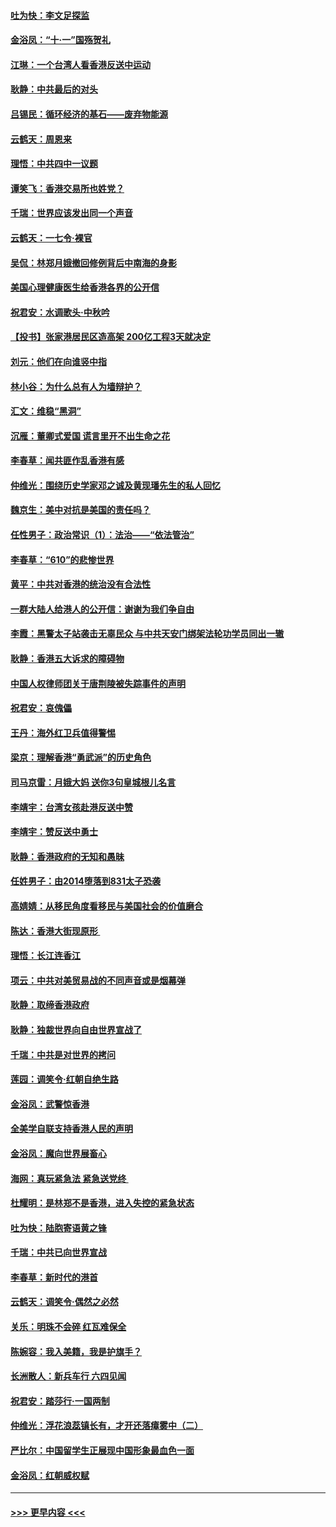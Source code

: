 #### [吐为快：李文足探监](../pages/nsc993/n11509622.md?t=09101522) 
#### [金浴凤：“十‧一”国殇贺礼](../pages/nsc993/n11509593.md?t=09101522) 
#### [江琳：一个台湾人看香港反送中运动](../pages/nsc993/n11509211.md?t=09101522) 
#### [耿静：中共最后的对头](../pages/nsc993/n11508308.md?t=09101522) 
#### [吕锡民：循环经济的基石——废弃物能源](../pages/nsc993/n11508212.md?t=09101522) 
#### [云鹤天：周恩来](../pages/nsc993/n11508055.md?t=09101522) 
#### [理悟：中共四中一议题](../pages/nsc993/n11507782.md?t=09101522) 
#### [谭笑飞：香港交易所也姓党？](../pages/nsc993/n11507753.md?t=09101522) 
#### [千瑞：世界应该发出同一个声音](../pages/nsc993/n11507290.md?t=09101522) 
#### [云鹤天：一七令‧裸官](../pages/nsc993/n11507177.md?t=09101522) 
#### [吴侃：林郑月娥撤回修例背后中南海的身影](../pages/nsc993/n11506876.md?t=09101522) 
#### [美国心理健康医生给香港各界的公开信](../pages/nsc993/n11506809.md?t=09101522) 
#### [祝君安：水调歌头‧中秋吟](../pages/nsc993/n11506758.md?t=09101522) 
#### [【投书】张家港居民区造高架 200亿工程3天就决定](../pages/nsc993/n11506682.md?t=09101522) 
#### [刘元：他们在向谁竖中指](../pages/nsc993/n11505384.md?t=09101522) 
#### [林小谷：为什么总有人为墙辩护？](../pages/nsc993/n11505226.md?t=09101522) 
#### [汇文：维稳“黑洞”](../pages/nsc993/n11504347.md?t=09101522) 
#### [沉雁：董卿式爱国 谎言里开不出生命之花](../pages/nsc993/n11503215.md?t=09101522) 
#### [李春草：闻共匪作乱香港有感](../pages/nsc993/n11503072.md?t=09101522) 
#### [仲维光：围绕历史学家邓之诚及黄现璠先生的私人回忆](../pages/nsc993/n11501330.md?t=09101522) 
#### [魏京生：美中对抗是美国的责任吗？](../pages/nsc993/n11500723.md?t=09101522) 
#### [任性男子：政治常识（1）：法治——“依法管治”](../pages/nsc993/n11500791.md?t=09101522) 
#### [李春草：“610”的悲惨世界](../pages/nsc993/n11501141.md?t=09101522) 
#### [黄平：中共对香港的统治没有合法性](../pages/nsc993/n11499473.md?t=09101522) 
#### [一群大陆人给港人的公开信：谢谢为我们争自由](../pages/nsc993/n11500402.md?t=09101522) 
#### [李霞：黑警太子站袭击无辜民众 与中共天安门绑架法轮功学员同出一辙](../pages/nsc993/n11499805.md?t=09101522) 
#### [耿静：香港五大诉求的障碍物](../pages/nsc993/n11497578.md?t=09101522) 
#### [中国人权律师团关于唐荆陵被失踪事件的声明](../pages/nsc993/n11500014.md?t=09101522) 
#### [祝君安：哀傀儡](../pages/nsc993/n11499776.md?t=09101522) 
#### [王丹：海外红卫兵值得警惕](../pages/nsc993/n11498138.md?t=09101522) 
#### [梁京：理解香港“勇武派”的历史角色](../pages/nsc993/n11498006.md?t=09101522) 
#### [司马京雷：月娥大妈  送你3句皇城根儿名言](../pages/nsc993/n11497885.md?t=09101522) 
#### [李靖宇：台湾女孩赴港反送中赞](../pages/nsc993/n11497721.md?t=09101522) 
#### [李靖宇：赞反送中勇士](../pages/nsc993/n11497452.md?t=09101522) 
#### [耿静：香港政府的无知和愚昧](../pages/nsc993/n11494238.md?t=09101522) 
#### [任姓男子：由2014堕落到831太子恐袭](../pages/nsc993/n11496683.md?t=09101522) 
#### [高婧婧：从移民角度看移民与美国社会的价值磨合](../pages/nsc993/n11495757.md?t=09101522) 
#### [陈达：香港大街现原形 ](../pages/nsc993/n11495441.md?t=09101522) 
#### [理悟：长江连香江](../pages/nsc993/n11495377.md?t=09101522) 
#### [项云：中共对美贸易战的不同声音或是烟幕弹](../pages/nsc993/n11494929.md?t=09101522) 
#### [耿静：取缔香港政府](../pages/nsc993/n11494218.md?t=09101522) 
#### [耿静：独裁世界向自由世界宣战了](../pages/nsc993/n11494190.md?t=09101522) 
#### [千瑞：中共是对世界的拷问](../pages/nsc993/n11493021.md?t=09101522) 
#### [莲园：调笑令‧红朝自绝生路](../pages/nsc993/n11493011.md?t=09101522) 
#### [金浴凤：武警惊香港](../pages/nsc993/n11492994.md?t=09101522) 
#### [全美学自联支持香港人民的声明](../pages/nsc993/n11492630.md?t=09101522) 
#### [金浴凤：魔向世界展畜心](../pages/nsc993/n11492599.md?t=09101522) 
#### [海网：真玩紧急法 紧急送党终 ](../pages/nsc993/n11492535.md?t=09101522) 
#### [杜耀明：是林郑不是香港，进入失控的紧急状态](../pages/nsc993/n11491420.md?t=09101522) 
#### [吐为快：陆胞寄语黄之锋](../pages/nsc993/n11491117.md?t=09101522) 
#### [千瑞：中共已向世界宣战](../pages/nsc993/n11490123.md?t=09101522) 
#### [李春草：新时代的港首](../pages/nsc993/n11489864.md?t=09101522) 
#### [云鹤天：调笑令·偶然之必然](../pages/nsc993/n11489701.md?t=09101522) 
#### [关乐：明珠不会碎 红瓦难保全](../pages/nsc993/n11489647.md?t=09101522) 
#### [陈婉容：我入美籍，我是护旗手？](../pages/nsc993/n11487908.md?t=09101522) 
#### [长洲散人：新兵车行 六四见闻](../pages/nsc993/n11487729.md?t=09101522) 
#### [祝君安：踏莎行‧一国两制](../pages/nsc993/n11487699.md?t=09101522) 
#### [仲维光：浮花浪蕊镇长有，才开还落瘴雾中（二）](../pages/nsc993/n11483286.md?t=09101522) 
#### [严比尔：中国留学生正展现中国形象最血色一面](../pages/nsc993/n11485145.md?t=09101522) 
#### [金浴凤：红朝威权赋](../pages/nsc993/n11485191.md?t=09101522) 

----
#### [ >>> 更早内容 <<< ](../indexes/nsc993-earlier.md)
